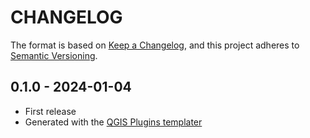 # CHANGELOG

The format is based on [Keep a Changelog](https://keepachangelog.com/), and this project adheres to [Semantic Versioning](https://semver.org/).

<!--

Unreleased

## version_tag - YYYY-DD-mm

### Added

### Changed

### Removed

-->

## 0.1.0 - 2024-01-04

- First release
- Generated with the [QGIS Plugins templater](https://oslandia.gitlab.io/qgis/template-qgis-plugin/)
